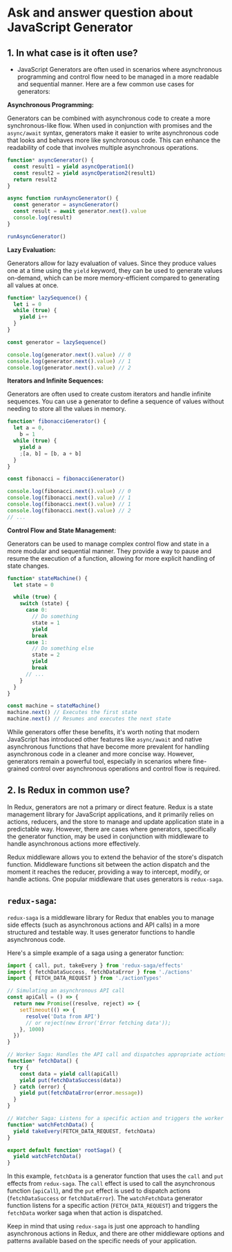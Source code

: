 # Ask and answer question about JavaScript Generator

## 1. In what case is it often use?

- JavaScript Generators are often used in scenarios where asynchronous programming and control flow
  need to be managed in a more readable and sequential manner. Here are a few common use cases for
  generators:

**Asynchronous Programming:**

Generators can be combined with asynchronous code to create a more synchronous-like flow. When used
in conjunction with promises and the `async/await` syntax, generators make it easier to write
asynchronous code that looks and behaves more like synchronous code. This can enhance the
readability of code that involves multiple asynchronous operations.

```js
function* asyncGenerator() {
  const result1 = yield asyncOperation1()
  const result2 = yield asyncOperation2(result1)
  return result2
}

async function runAsyncGenerator() {
  const generator = asyncGenerator()
  const result = await generator.next().value
  console.log(result)
}

runAsyncGenerator()
```

**Lazy Evaluation:**

Generators allow for lazy evaluation of values. Since they produce values one at a time using
the `yield` keyword, they can be used to generate values on-demand, which can be more
memory-efficient compared to generating all values at once.

```js
function* lazySequence() {
  let i = 0
  while (true) {
    yield i++
  }
}

const generator = lazySequence()

console.log(generator.next().value) // 0
console.log(generator.next().value) // 1
console.log(generator.next().value) // 2
```

**Iterators and Infinite Sequences:**

Generators are often used to create custom iterators and handle infinite sequences. You can use a
generator to define a sequence of values without needing to store all the values in memory.

```js
function* fibonacciGenerator() {
  let a = 0,
    b = 1
  while (true) {
    yield a
    ;[a, b] = [b, a + b]
  }
}

const fibonacci = fibonacciGenerator()

console.log(fibonacci.next().value) // 0
console.log(fibonacci.next().value) // 1
console.log(fibonacci.next().value) // 1
console.log(fibonacci.next().value) // 2
// ...
```

**Control Flow and State Management:**

Generators can be used to manage complex control flow and state in a more modular and sequential
manner. They provide a way to pause and resume the execution of a function, allowing for more
explicit handling of state changes.

```js
function* stateMachine() {
  let state = 0

  while (true) {
    switch (state) {
      case 0:
        // Do something
        state = 1
        yield
        break
      case 1:
        // Do something else
        state = 2
        yield
        break
      // ...
    }
  }
}

const machine = stateMachine()
machine.next() // Executes the first state
machine.next() // Resumes and executes the next state
```

While generators offer these benefits, it's worth noting that modern JavaScript has introduced other
features like `async/await` and native asynchronous functions that have become more prevalent for
handling asynchronous code in a cleaner and more concise way. However, generators remain a powerful
tool, especially in scenarios where fine-grained control over asynchronous operations and control
flow is required.

## 2. Is Redux in common use?

In Redux, generators are not a primary or direct feature. Redux is a state management library for
JavaScript applications, and it primarily relies on actions, reducers, and the store to manage and
update application state in a predictable way. However, there are cases where generators,
specifically the generator function, may be used in conjunction with middleware to handle
asynchronous actions more effectively.

Redux middleware allows you to extend the behavior of the store's dispatch function. Middleware
functions sit between the action dispatch and the moment it reaches the reducer, providing a way to
intercept, modify, or handle actions. One popular middleware that uses generators is `redux-saga`.

## **`redux-saga`:**

`redux-saga` is a middleware library for Redux that enables you to manage side effects (such as
asynchronous actions and API calls) in a more structured and testable way. It uses generator
functions to handle asynchronous code.

Here's a simple example of a saga using a generator function:

```js
import { call, put, takeEvery } from 'redux-saga/effects'
import { fetchDataSuccess, fetchDataError } from './actions'
import { FETCH_DATA_REQUEST } from './actionTypes'

// Simulating an asynchronous API call
const apiCall = () => {
  return new Promise((resolve, reject) => {
    setTimeout(() => {
      resolve('Data from API')
      // or reject(new Error('Error fetching data'));
    }, 1000)
  })
}

// Worker Saga: Handles the API call and dispatches appropriate actions
function* fetchData() {
  try {
    const data = yield call(apiCall)
    yield put(fetchDataSuccess(data))
  } catch (error) {
    yield put(fetchDataError(error.message))
  }
}

// Watcher Saga: Listens for a specific action and triggers the worker saga
function* watchFetchData() {
  yield takeEvery(FETCH_DATA_REQUEST, fetchData)
}

export default function* rootSaga() {
  yield watchFetchData()
}
```

In this example, `fetchData` is a generator function that uses the `call` and `put` effects
from `redux-saga`. The `call` effect is used to call the asynchronous function (`apiCall`), and
the `put` effect is used to dispatch actions (`fetchDataSuccess` or `fetchDataError`).
The `watchFetchData` generator function listens for a specific action (`FETCH_DATA_REQUEST`) and
triggers the `fetchData` worker saga when that action is dispatched.

Keep in mind that using `redux-saga` is just one approach to handling asynchronous actions in Redux,
and there are other middleware options and patterns available based on the specific needs of your
application.
